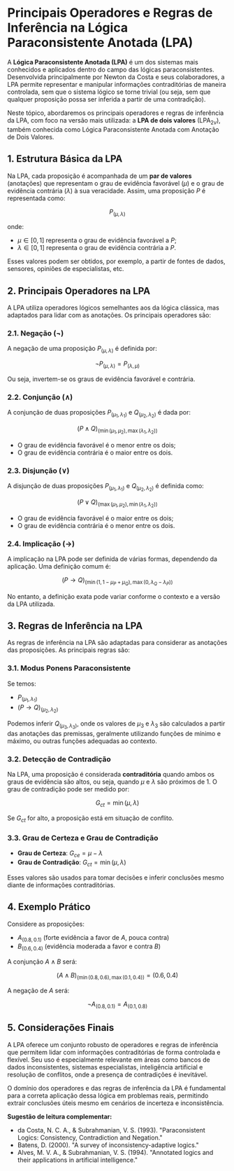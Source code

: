 # Principais Operadores e Regras de Inferência na Lógica Paraconsistente Anotada (LPA)

A **Lógica Paraconsistente Anotada (LPA)** é um dos sistemas mais conhecidos e aplicados dentro do campo das lógicas paraconsistentes. Desenvolvida principalmente por Newton da Costa e seus colaboradores, a LPA permite representar e manipular informações contraditórias de maneira controlada, sem que o sistema lógico se torne trivial (ou seja, sem que qualquer proposição possa ser inferida a partir de uma contradição).

Neste tópico, abordaremos os principais operadores e regras de inferência da LPA, com foco na versão mais utilizada: a **LPA de dois valores** (LPA$_{2v}$), também conhecida como Lógica Paraconsistente Anotada com Anotação de Dois Valores.



## 1. Estrutura Básica da LPA

Na LPA, cada proposição é acompanhada de um **par de valores** (anotações) que representam o grau de evidência favorável ($\mu$) e o grau de evidência contrária ($\lambda$) à sua veracidade. Assim, uma proposição $P$ é representada como:

$$
P_{(\mu, \lambda)}
$$

onde:
- $\mu \in [0,1]$ representa o grau de evidência favorável a $P$;
- $\lambda \in [0,1]$ representa o grau de evidência contrária a $P$.

Esses valores podem ser obtidos, por exemplo, a partir de fontes de dados, sensores, opiniões de especialistas, etc.



## 2. Principais Operadores na LPA

A LPA utiliza operadores lógicos semelhantes aos da lógica clássica, mas adaptados para lidar com as anotações. Os principais operadores são:

### 2.1. Negação ($\neg$)

A negação de uma proposição $P_{(\mu, \lambda)}$ é definida por:

$$
\neg P_{(\mu, \lambda)} = P_{(\lambda, \mu)}
$$

Ou seja, invertem-se os graus de evidência favorável e contrária.



### 2.2. Conjunção ($\wedge$)

A conjunção de duas proposições $P_{(\mu_1, \lambda_1)}$ e $Q_{(\mu_2, \lambda_2)}$ é dada por:

$$
(P \wedge Q)_{(\min(\mu_1, \mu_2), \max(\lambda_1, \lambda_2))}
$$

- O grau de evidência favorável é o menor entre os dois;
- O grau de evidência contrária é o maior entre os dois.



### 2.3. Disjunção ($\vee$)

A disjunção de duas proposições $P_{(\mu_1, \lambda_1)}$ e $Q_{(\mu_2, \lambda_2)}$ é definida como:

$$
(P \vee Q)_{(\max(\mu_1, \mu_2), \min(\lambda_1, \lambda_2))}
$$

- O grau de evidência favorável é o maior entre os dois;
- O grau de evidência contrária é o menor entre os dois.



### 2.4. Implicação ($\rightarrow$)

A implicação na LPA pode ser definida de várias formas, dependendo da aplicação. Uma definição comum é:

$$
(P \rightarrow Q)_{(\min(1, 1 - \mu_P + \mu_Q), \max(0, \lambda_Q - \lambda_P))}
$$

No entanto, a definição exata pode variar conforme o contexto e a versão da LPA utilizada.



## 3. Regras de Inferência na LPA

As regras de inferência na LPA são adaptadas para considerar as anotações das proposições. As principais regras são:

### 3.1. Modus Ponens Paraconsistente

Se temos:

- $P_{(\mu_1, \lambda_1)}$
- $(P \rightarrow Q)_{(\mu_2, \lambda_2)}$

Podemos inferir $Q_{(\mu_3, \lambda_3)}$, onde os valores de $\mu_3$ e $\lambda_3$ são calculados a partir das anotações das premissas, geralmente utilizando funções de mínimo e máximo, ou outras funções adequadas ao contexto.

### 3.2. Detecção de Contradição

Na LPA, uma proposição é considerada **contraditória** quando ambos os graus de evidência são altos, ou seja, quando $\mu$ e $\lambda$ são próximos de 1. O grau de contradição pode ser medido por:

$$
G_{ct} = \min(\mu, \lambda)
$$

Se $G_{ct}$ for alto, a proposição está em situação de conflito.

### 3.3. Grau de Certeza e Grau de Contradição

- **Grau de Certeza**: $G_{ce} = \mu - \lambda$
- **Grau de Contradição**: $G_{ct} = \min(\mu, \lambda)$

Esses valores são usados para tomar decisões e inferir conclusões mesmo diante de informações contraditórias.



## 4. Exemplo Prático

Considere as proposições:

- $A_{(0.8, 0.1)}$ (forte evidência a favor de $A$, pouca contra)
- $B_{(0.6, 0.4)}$ (evidência moderada a favor e contra $B$)

A conjunção $A \wedge B$ será:

$$
(A \wedge B)_{(\min(0.8, 0.6), \max(0.1, 0.4))} = (0.6, 0.4)
$$

A negação de $A$ será:

$$
\neg A_{(0.8, 0.1)} = A_{(0.1, 0.8)}
$$



## 5. Considerações Finais

A LPA oferece um conjunto robusto de operadores e regras de inferência que permitem lidar com informações contraditórias de forma controlada e flexível. Seu uso é especialmente relevante em áreas como bancos de dados inconsistentes, sistemas especialistas, inteligência artificial e resolução de conflitos, onde a presença de contradições é inevitável.

O domínio dos operadores e das regras de inferência da LPA é fundamental para a correta aplicação dessa lógica em problemas reais, permitindo extrair conclusões úteis mesmo em cenários de incerteza e inconsistência.



**Sugestão de leitura complementar:**  
- da Costa, N. C. A., & Subrahmanian, V. S. (1993). "Paraconsistent Logics: Consistency, Contradiction and Negation."  
- Batens, D. (2000). "A survey of inconsistency-adaptive logics."  
- Alves, M. V. A., & Subrahmanian, V. S. (1994). "Annotated logics and their applications in artificial intelligence."